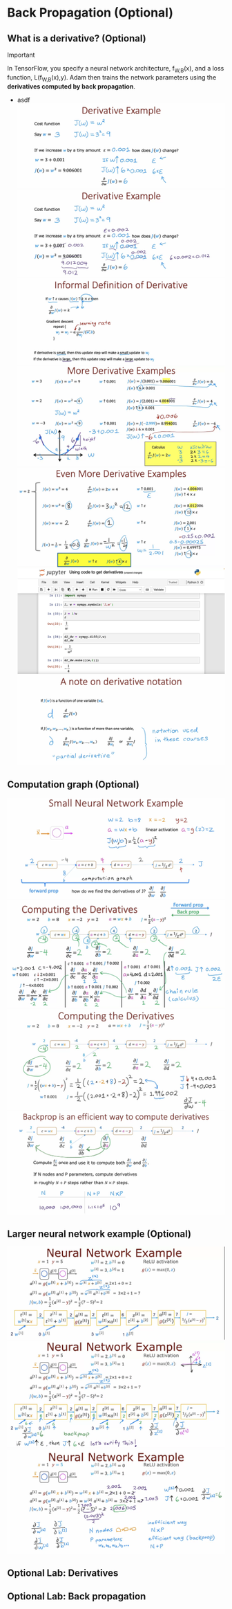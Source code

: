 # Back Propagation (Optional)

## What is a derivative? (Optional)

> [!IMPORTANT]
>
> In TensorFlow, you specify a neural network architecture, f<sub>W,B</sub>(x), and a loss function, L(f<sub>W,B</sub>(x),y). Adam then trains the network parameters using the **derivatives computed by back propagation**.

- asdf
  ![alt text](resources/notes/01.png)
  ![alt text](resources/notes/02.png)
  ![alt text](resources/notes/03.png)
  ![alt text](resources/notes/04.png)
  ![alt text](resources/notes/05.png)
  ![alt text](resources/notes/06.png)
  ![alt text](resources/notes/07.png)

## Computation graph (Optional)

![alt text](resources/notes/08.png)
![alt text](resources/notes/09.png)
![alt text](resources/notes/10.png)
![alt text](resources/notes/11.png)

## Larger neural network example (Optional)

![alt text](resources/notes/12.png)
![alt text](resources/notes/13.png)
![alt text](resources/notes/14.png)

## Optional Lab: Derivatives

## Optional Lab: Back propagation
